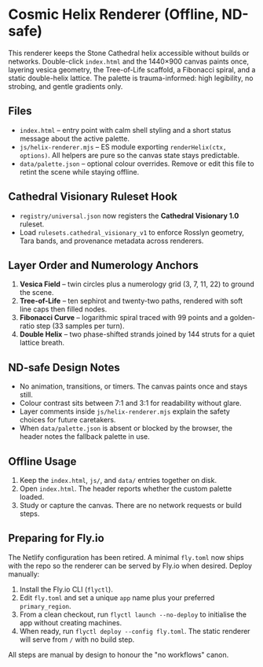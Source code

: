 # Cosmic Helix Renderer (Offline, ND-safe)

This renderer keeps the Stone Cathedral helix accessible without builds or networks. Double-click `index.html` and the 1440×900 canvas paints once, layering vesica geometry, the Tree-of-Life scaffold, a Fibonacci spiral, and a static double-helix lattice. The palette is trauma-informed: high legibility, no strobing, and gentle gradients only.

## Files

- `index.html` – entry point with calm shell styling and a short status message about the active palette.
- `js/helix-renderer.mjs` – ES module exporting `renderHelix(ctx, options)`. All helpers are pure so the canvas state stays predictable.
- `data/palette.json` – optional colour overrides. Remove or edit this file to retint the scene while staying offline.

## Cathedral Visionary Ruleset Hook

- `registry/universal.json` now registers the **Cathedral Visionary 1.0** ruleset.
- Load `rulesets.cathedral_visionary_v1` to enforce Rosslyn geometry, Tara bands, and provenance metadata across renderers.

## Layer Order and Numerology Anchors

1. **Vesica Field** – twin circles plus a numerology grid (3, 7, 11, 22) to ground the scene.
2. **Tree-of-Life** – ten sephirot and twenty-two paths, rendered with soft line caps then filled nodes.
3. **Fibonacci Curve** – logarithmic spiral traced with 99 points and a golden-ratio step (33 samples per turn).
4. **Double Helix** – two phase-shifted strands joined by 144 struts for a quiet lattice breath.

## ND-safe Design Notes

- No animation, transitions, or timers. The canvas paints once and stays still.
- Colour contrast sits between 7:1 and 3:1 for readability without glare.
- Layer comments inside `js/helix-renderer.mjs` explain the safety choices for future caretakers.
- When `data/palette.json` is absent or blocked by the browser, the header notes the fallback palette in use.

## Offline Usage

1. Keep the `index.html`, `js/`, and `data/` entries together on disk.
2. Open `index.html`. The header reports whether the custom palette loaded.
3. Study or capture the canvas. There are no network requests or build steps.

## Preparing for Fly.io

The Netlify configuration has been retired. A minimal `fly.toml` now ships with the repo so the renderer can be served by Fly.io when desired. Deploy manually:

1. Install the Fly.io CLI (`flyctl`).
2. Edit `fly.toml` and set a unique `app` name plus your preferred `primary_region`.
3. From a clean checkout, run `flyctl launch --no-deploy` to initialise the app without creating machines.
4. When ready, run `flyctl deploy --config fly.toml`. The static renderer will serve from `/` with no build step.

All steps are manual by design to honour the "no workflows" canon.
